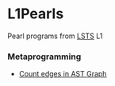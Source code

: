 # L1Pearls
Pearl programs from [LSTS](https://github.com/andrew-johnson-4/LSTS) L1

### Metaprogramming

- [Count edges in AST Graph](https://github.com/andrew-johnson-4/L1Pearls/blob/main/ast_graph_edge_count.tlc)
